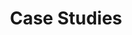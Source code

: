---
title: Case Studies
permalink: /city-builder/
layout: case-study
class: case-study

hero:
  product: City Builder
  tech_team: Citi Ventures

connecting-banner:
  background-color: dark
  image: case-studies/city-builder-01.png
  alt: Screenshot of the City Builder website, showing a map of St. Louis with information that there are 33 opportunity zones in St. Louis

main-content:
  title: Increasing Transparency for Opportunity Zones in the U.S.
  subsections:
    - text: City Builder brings transparency to the Opportunity Zone ecosystem for private investors, fund managers, wealth managers, and municipalities.
    - title: Regional inequality in the United States is growing.
      text: Across the United States, declining economic dynamism is making it harder for cities to recover from the Great Recession while fueling increasing regional inequality. The economic vitality of people and where they live is intertwined — and by 2050, cities are expected to be home to 75% of the world’s population.
    - title: Congress created Opportunity Zones to bring investment and opportunity to communities bypassed by recent economic growth.
      text: Opportunity Zones are a new community development program established by Congress in the Tax Cuts and Jobs Act of 2017 to encourage long-term investments in low-income urban and rural communities nationwide. Yet there are several challenges among key stakeholders for effective capital deployment in Opportunity Zones, including a lack of transparency, difficulty sourcing capital, and no standardized way for cities and communities to showcase their needs, priorities, and projects. In addition, investors have a growing interest to ensure their capital is reaching places where it can have a real, economic, and societal impact.
    - image: case-studies/city-builder-02.png
      image-alt: The Citi Ventures team at Demo Day presented with a big check prize of $20,000 for winning in one category of the 2019 TOP Prize Competition
    - title: The Opportunity Project brought together tech teams, policy and data experts, and community groups to build products that improve access to data on Opportunity Zones in the 2019 Workforce Sprint.  
      text: Through The Opportunity Project, the Citi Ventures team had the opportunity to interview representatives from a wide variety of user groups during their research. They were able to meet with community advocates, fund managers, investors, and other stakeholders to make sure that the data, design, and final product of City Builder would meet multi-stakeholder needs. During the sprint, they conducted over 60 remote, in-depth interviews with research participants across the U.S. to validate and debunk hypotheses, understand behaviors and motivations, and gain feedback on the product. This body of work led to the development of critical persona deliverables and continual UI, UX, and content refinements in the product.
    - title: Citi Ventures launched City Builder at The Opportunity Project’s 2019 Demo Day, where they won a $20,000 prize to encourage future development.
      text: At Demo Day, the Citi Ventures team presented a lightning talk where they launched Citi Builder to a captivated and diverse audience of hundreds consisting of other tech teams, community organizations, and federal agencies. We were proud to also give them a first place prize of $20,000 in the “Building Thriving Communities” category of the inaugural TOP Prize Challenge. The resulting momentum helped bring visibility to City Builder at a national level.
    - title: After the sprint, Citi Ventures has continued to develop and expand the platform.
      text: City Builder now covers 50 cities and 38 Qualified Opportunity Funds, and is now optimized on mobile so that users can access the platform on any device. Looking ahead, the team plans to continue to expand their coverage of locations in the United States as well as surface additional place-based investment incentives and local priorities.


sidebar:
  - title: PRODUCT
    text:
      - City Builder
    button:
      link: https://sille.space/app_fema/
  - title: TECH TEAM
    text:
      - Citi Ventures
  - title: Problem statement
    text:
      - Catalyzing Investment in Opportunity Zones
  - title: Prize Winner
    text:
      - 'Category - Building Thriving Communities (2019 TOP Prize Challenge)'
  - title: AGENCY
    text:
      - White House Council of Economic Advisors (CEA)
      - U.S. Department of Housing and Urban Development (HUD)
  - title: HOW TOP HELPED
    text:
      - Through the TOP user engagement workshop, the Citi Ventures team had the opportunity to talk to investors and fund matchers, user advocates and community members, which inspired them to focus on how their end product might address multi-stakeholder needs.
  - title: DATASETS USED
    list:
      - American Community Survey 5-Year Data - U.S. Census Bureau
      - Economic Research Service (ERS) - U.S. Department of Agriculture
      - Database of Accredited Postsecondary Institutions and Programs (DAPIP) - U.S. Department of Education
      - Electronic Data Gathering, Analysis and Retrieval (EDGAR) - U.S. Securities and Exchange Commission
      - Redfin’s Walk Score
      - Reonomy


footer: '“Participating in The Opportunity Project sprint was an invaluable experience for the City Builder team. The connections we made during the sprint gave us a wealth of insight into user needs, and our conversations with data stewards at the Census Bureau guided us toward data sets that helped us develop City Builder into a powerful platform for exploring place-based investments.” - Citi Ventures Team'

---
